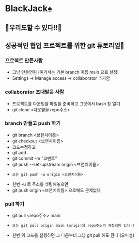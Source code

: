 # BlackJack♠

## 🙌우리도할 수 있다!!🙌
## 성공적인 협업 프로젝트를 위한 git 튜토리얼🎉

### 프로젝트 만든사람
* 그냥 만들면됨 (여기서는 기본 branch 이름 main 으로 설정)
* Settings -> Manage access -> collaborator 추가함

### collaborator 초대받은 사람
* 프로젝트를 다운받을 파일을 준비하고 그곳에서 bash 창 열기
* git clone <다운받을 repo주소>

### branch 만들고 push 하기
* git branch <브랜치이름>
* git checkout <브랜치이름>
* 코드수정하고
* git add .
* git commit -m "코멘트"
* git push --set-upstream origin <브랜치이름>
*     또는 git push -u origin <브랜치이름>

* 한번 -u 로 주소를 셋팅해놓으면 
* git push origin <브랜치이름> 으로해도 문제없다

### pull 하기
* git pull <repo주소> main
*     또는 git pull origin main (origin에 repo주소가 저장되어 있다!)

* 한번 위 코드를 실행하면 그 다음부터 그냥 git pull 해도 된다 (오피셜)
